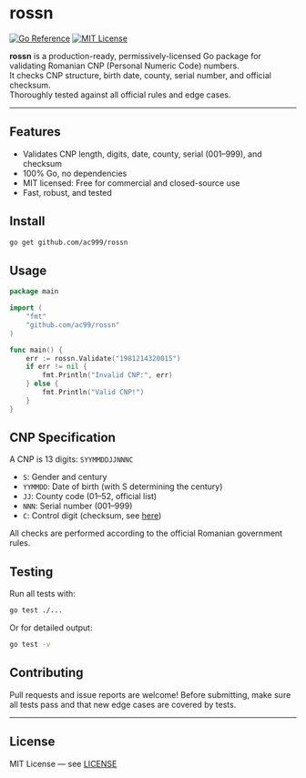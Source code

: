 # rossn

[![Go Reference](https://pkg.go.dev/badge/github.com/ac999/rossn.svg)](https://pkg.go.dev/github.com/ac999/rossn)
[![MIT License](https://img.shields.io/badge/license-MIT-blue.svg)](LICENSE)

**rossn** is a production-ready, permissively-licensed Go package for validating Romanian CNP (Personal Numeric Code) numbers.  
It checks CNP structure, birth date, county, serial number, and official checksum.  
Thoroughly tested against all official rules and edge cases.

---

## Features

- Validates CNP length, digits, date, county, serial (001–999), and checksum
- 100% Go, no dependencies
- MIT licensed: Free for commercial and closed-source use
- Fast, robust, and tested

## Install

```bash
go get github.com/ac999/rossn
```

## Usage

```go
package main

import (
    "fmt"
    "github.com/ac99/rossn"
)

func main() {
    err := rossn.Validate("1981214320015")
    if err != nil {
        fmt.Println("Invalid CNP:", err)
    } else {
        fmt.Println("Valid CNP!")
    }
}
```

## CNP Specification

A CNP is 13 digits: `SYYMMDDJJNNNC`

- `S`: Gender and century
- `YYMMDD`: Date of birth (with S determining the century)
- `JJ`: County code (01–52, official list)
- `NNN`: Serial number (001–999)
- `C`: Control digit (checksum, see [here](https://ro.wikipedia.org/wiki/Cod_numeric_personal))

All checks are performed according to the official Romanian government rules.

## Testing

Run all tests with:

```bash
go test ./...
```

Or for detailed output:

```bash
go test -v
```

## Contributing

Pull requests and issue reports are welcome!
Before submitting, make sure all tests pass and that new edge cases are covered by tests.

---

## License

MIT License — see [LICENSE](LICENSE)
